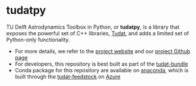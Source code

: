 
# tudatpy

TU Delft Astrodynamics Toolbox in Python, or **tudatpy**, is a library that exposes the powerful set of C++ 
libraries, [Tudat](https://github.com/tudat-team/tudat), and adds a limited set of Python-only functionality. 

* For more details, we refer to the [project website](https://docs.tudat.space/en/latest/) and our [project Github page](https://github.com/tudat-team)
* For developers, this repository is best built as part of the [tudat-bundle](https://github.com/tudat-team/tudat-bundle)
* Conda package for this repository are available on [anaconda](anaconda.org/tudat-team/tudatpy/), which is built through the [tudat-feedstock](https://github.com/tudat-team/tudatpy-feedstock) on [Azure](https://dev.azure.com/tudat-team/feedstock-builds/_build?definitionId=3)


